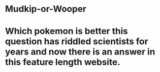 # Mudkip-or-Wooper
# Which pokemon is better this question has riddled scientists for years and now there is an answer in this feature length website.
